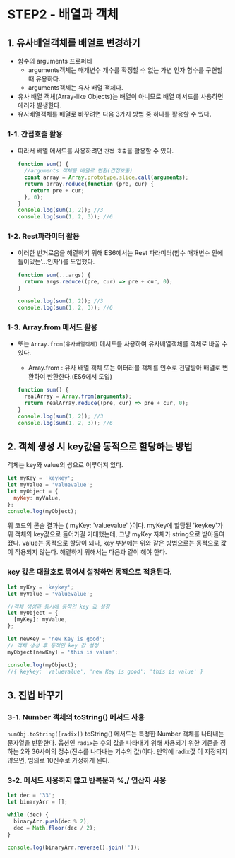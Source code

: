 # STEP2 - 배열과 객체

## 1. 유사배열객체를 배열로 변경하기

- 함수의 arguments 프로퍼티
  - arguments객체는 매개변수 개수를 확정할 수 없는 가변 인자 함수를 구현할 때 유용하다.
  - arguments객체는 유사 배열 객체다.
- 유사 배열 객체(Array-like Objects)는 배열이 아니므로 배열 메서드를 사용하면 에러가 발생한다.
- 유사배열객체를 배열로 바꾸려면 다음 3가지 방법 중 하나를 활용할 수 있다.

### 1-1. 간접호출 활용

- 따라서 배열 메서드를 사용하려면 `간접 호출`을 활용할 수 있다.

  ```js
  function sum() {
    //arguments 객체를 배열로 변환(간접호출)
    const array = Array.prototype.slice.call(arguments);
    return array.reduce(function (pre, cur) {
      return pre + cur;
    }, 0);
  }
  console.log(sum(1, 2)); //3
  console.log(sum(1, 2, 3)); //6
  ```

### 1-2. Rest파라미터 활용

- 이러한 번거로움을 해결하기 위해 ES6에서는 Rest 파라미터(함수 매개변수 안에 들어있는'...인자')를 도입했다.

  ```js
  function sum(...args) {
    return args.reduce((pre, cur) => pre + cur, 0);
  }

  console.log(sum(1, 2)); //3
  console.log(sum(1, 2, 3)); //6
  ```

### 1-3. Array.from 메서드 활용

- 또는 `Array.from(유사배열객체)` 메서드를 사용하여 유사배열객체를 객체로 바꿀 수 있다.

  - Array.from : 유사 배열 객체 또는 이터러블 객체를 인수로 전달받아 배열로 변환하여 반환한다.(ES6에서 도입)

  ```js
  function sum() {
    realArray = Array.from(arguments);
    return realArray.reduce((pre, cur) => pre + cur, 0);
  }
  console.log(sum(1, 2)); //3
  console.log(sum(1, 2, 3)); //6
  ```

## 2. 객체 생성 시 key값을 동적으로 할당하는 방법

객체는 key와 value의 쌍으로 이루어져 있다.

```js
let myKey = 'keykey';
let myValue = 'valuevalue';
let myObject = {
  myKey: myValue,
};
console.log(myObject);
```

위 코드의 콘솔 결과는 { myKey: 'valuevalue' }이다.
myKey에 할당된 'keykey'가 위 객체의 key값으로 들어가길 기대했는데, 그냥 myKey 자체가 string으로 받아들여졌다.
value는 동적으로 할당이 되나, key 부분에는 위와 같은 방법으로는 동적으로 값이 적용되지 않는다.
해결하기 위해서는 다음과 같이 해야 한다.

### key 값은 대괄호로 묶어서 설정하면 동적으로 적용된다.

```js
let myKey = 'keykey';
let myValue = 'valuevalue';

//객체 생성과 동시에 동적인 key 값 설정
let myObject = {
  [myKey]: myValue,
};

let newKey = 'new Key is good';
// 객체 생성 후 동적인 key 값 설정
myObject[newKey] = 'this is value';

console.log(myObject);
//{ keykey: 'valuevalue', 'new Key is good': 'this is value' }
```

## 3. 진법 바꾸기

### 3-1. Number 객체의 toString() 메서드 사용

`numObj.toString([radix])`
toString() 메서드는 특정한 Number 객체를 나타내는 문자열을 반환한다.
옵션인 `radix`는 수의 값을 나타내기 위해 사용되기 위한 기준을 정하는 2와 36사이의 정수(진수를 나타내는 기수의 값)이다.
만약에 radix값 이 지정되지 않으면, 임의로 10진수로 가정하게 된다.

### 3-2. 메서드 사용하지 않고 반복문과 %,/ 연산자 사용

```js
let dec = '33';
let binaryArr = [];

while (dec) {
  binaryArr.push(dec % 2);
  dec = Math.floor(dec / 2);
}

console.log(binaryArr.reverse().join(''));
```
